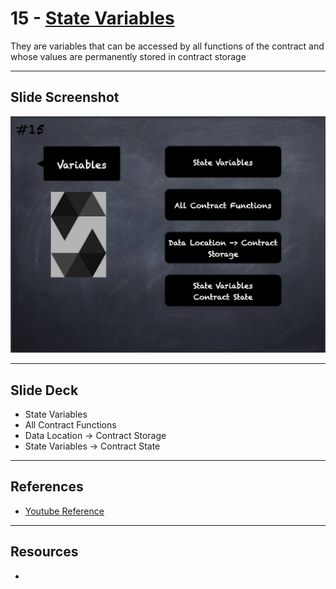 # 15 - [State Variables](Variables.md)
They are variables that can be accessed by all functions of the contract and whose values are permanently stored in contract storage

___
## Slide Screenshot
![015.png](../images/solidity101/015.png)
___
## Slide Deck
- State Variables
- All Contract Functions
- Data Location -> Contract Storage
- State Variables -> Contract State
___
## References
- [Youtube Reference](https://youtu.be/5eLqFac5Tkg?t=1537)

___
## Resources
- 

